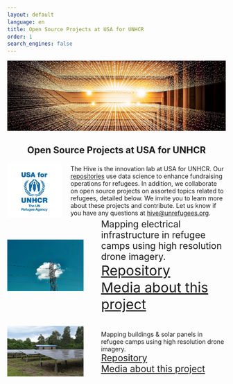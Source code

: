 ```yaml
---
layout: default
language: en
title: Open Source Projects at USA for UNHCR
order: 1
search_engines: false
---
```


![alt text](/assets/media/generic_data_image.JPG)

<h2 align="center">Open Source Projects at USA for UNHCR</h2>

<div style="display: flex; align-items: center; gap: 20px;">

  <!-- Logo Section -->
  <div style="flex: 0 0 25%;">
    <img src="assets/media/U4U_logo.png" alt="USA for UNHCR logo" style="width: 100%;">
  </div>

  <!-- Text Section -->
  <div style="flex: 1;">
    The Hive is the innovation lab at USA for UNHCR. Our 
    <a href="https://github.com/USAFORUNHCRhive">repositories</a> 
    use data science to enhance fundraising operations for refugees. In addition, we collaborate on open source projects on assorted topics related to refugees, detailed below. We invite you to learn more about these projects and contribute. Let us know if you have any questions at 
    <a href="mailto:hive@unrefugees.org">hive@unrefugees.org</a>.
  </div>

</div>


</div>

<div style="display: flex; flex-direction: column; gap: 30px;">

  <!-- First Entry -->
  <div style="display: flex; justify-content: space-between; align-items: center;">
    <div style="flex: 0 0 35%; margin-right: 20px;">
      <img src="assets/media/electricalpole.jpg" alt="electrical mapping image" style="width:100%;">
    </div>
    <div style="flex: 1; margin-left: 20px; font-size: 1.5em;"">
      Mapping electrical infrastructure in refugee camps using high resolution drone imagery.  
      <br>
      <a href="https://github.com/USAFORUNHCRhive/turkana-grid-mapping" style="font-size: 1.5em;">Repository</a>  
      <br>
      <a href="https://www.unrefugees.org/news/kakuma-and-kalobeyei-drone-imagery-and-machine-learning-for-better-planning-of-refugee-settlements/" style="font-size: 1.5em;">Media about this project</a>
    </div>
  </div>

  <!-- Second Entry -->
  <div style="display: flex; justify-content: space-between; align-items: center;">
    <div style="flex: 0 0 35%; margin-right: 20px; font-size: 1.5em;">
      <img src="assets/media/solar.jpg" alt="roof mapping image" style="width:100%;">
    </div>
    <div style="flex: 1; margin-left: 20px;">
      Mapping buildings & solar panels in refugee camps using high resolution drone imagery.  
      <br>
      <a href="https://github.com/USAFORUNHCRhive/turkana-camp-roof-mapping" style="font-size: 1.5em;">Repository</a>  
      <br>
      <a href="https://www.unrefugees.org/news/kakuma-and-kalobeyei-drone-imagery-and-machine-learning-for-better-planning-of-refugee-settlements/" style="font-size: 1.5em;">Media about this project</a>
    </div>
  </div>

</div>
